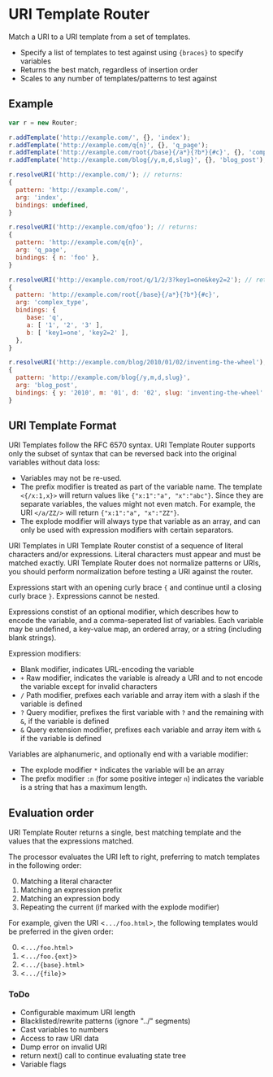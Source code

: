 
# URI Template Router

Match a URI to a URI template from a set of templates.

* Specify a list of templates to test against using `{braces}` to specify variables
* Returns the best match, regardless of insertion order
* Scales to any number of templates/patterns to test against

## Example



```javascript
var r = new Router;

r.addTemplate('http://example.com/', {}, 'index');
r.addTemplate('http://example.com/q{n}', {}, 'q_page');
r.addTemplate('http://example.com/root{/base}{/a*}{?b*}{#c}', {}, 'complex_type');
r.addTemplate('http://example.com/blog{/y,m,d,slug}', {}, 'blog_post');

r.resolveURI('http://example.com/'); // returns:
{
  pattern: 'http://example.com/',
  arg: 'index',
  bindings: undefined,
}

r.resolveURI('http://example.com/qfoo'); // returns:
{
  pattern: 'http://example.com/q{n}',
  arg: 'q_page',
  bindings: { n: 'foo' },
}

r.resolveURI('http://example.com/root/q/1/2/3?key1=one&key2=2'); // returns:
{
  pattern: 'http://example.com/root{/base}{/a*}{?b*}{#c}',
  arg: 'complex_type',
  bindings: {
     base: 'q',
     a: [ '1', '2', '3' ],
     b: [ 'key1=one', 'key2=2' ],
  },
}

r.resolveURI('http://example.com/blog/2010/01/02/inventing-the-wheel'); // returns:
{
  pattern: 'http://example.com/blog{/y,m,d,slug}',
  arg: 'blog_post',
  bindings: { y: '2010', m: '01', d: '02', slug: 'inventing-the-wheel' },
}
```

## URI Template Format

URI Templates follow the RFC 6570 syntax. URI Template Router supports only the subset of syntax that can be reversed back into the original variables without data loss:

* Variables may not be re-used.
* The prefix modifier is treated as part of the variable name. The template `<{/x:1,x}>` will return values like `{"x:1":"a", "x":"abc"}`. Since they are separate variables, the values might not even match. For example, the URI `</a/ZZ/>` will return `{"x:1":"a", "x":"ZZ"}`.
* The explode modifier will always type that variable as an array, and can only be used with expression modifiers with certain separators.

URI Templates in URI Template Router constist of a sequence of literal characters and/or expressions. Literal characters must appear and must be matched exactly. URI Template Router does not normalize patterns or URIs, you should perform normalization before testing a URI against the router.

Expressions start with an opening curly brace `{` and continue until a closing curly brace `}`. Expressions cannot be nested.

Expressions constist of an optional modifier, which describes how to encode the variable, and a comma-seperated list of variables. Each variable may be undefined, a key-value map, an ordered array, or a string (including blank strings).

Expression modifiers:

* Blank modifier, indicates URL-encoding the variable
* `+` Raw modifier, indicates the variable is already a URI and to not encode the variable except for invalid characters
* `/` Path modifier, prefixes each variable and array item with a slash if the variable is defined
* `?` Query modifier, prefixes the first variable with `?` and the remaining with `&`, if the variable is defined
* `&` Query extension modifier, prefixes each variable and array item with `&` if the variable is defined

Variables are alphanumeric, and optionally end with a variable modifier:

* The explode modifier `*` indicates the variable will be an array
* The prefix modifier `:n` (for some positive integer `n`) indicates the variable is a string that has a maximum length.

## Evaluation order

URI Template Router returns a single, best matching template and the values that the expressions matched.

The processor evaluates the URI left to right, preferring to match templates in the following order:

0. Matching a literal character
0. Matching an expression prefix
0. Matching an expression body
0. Repeating the current (if marked with the explode modifier)

For example, given the URI <`.../foo.html`>, the following templates would be preferred in the given order:

0. <`.../foo.html`>
0. <`.../foo.{ext}`>
0. <`.../{base}.html`>
0. <`.../{file}`>


### ToDo

* Configurable maximum URI length
* Blacklisted/rewrite patterns (ignore "../" segments)
* Cast variables to numbers
* Access to raw URI data
* Dump error on invalid URI
* return next() call to continue evaluating state tree
* Variable flags
